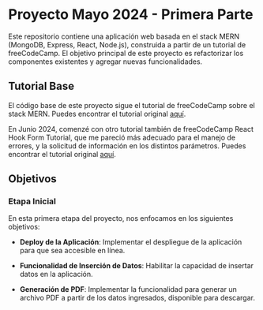 # Proyecto Mayo 2024 - Primera Parte

Este repositorio contiene una aplicación web basada en el stack MERN (MongoDB, Express, React, Node.js), construida a partir de un tutorial de freeCodeCamp. El objetivo principal de este proyecto es refactorizar los componentes existentes y agregar nuevas funcionalidades.

## Tutorial Base

El código base de este proyecto sigue el tutorial de freeCodeCamp sobre el stack MERN. Puedes encontrar el tutorial original [aquí](https://www.youtube.com/watch?v=-42K44A1oMA).

En Junio 2024, comenzé con otro tutorial también de freeCodeCamp React Hook Form Tutorial, que me pareció más adecuado para el manejo de errores, y la solicitud de información en los distintos parámetros. Puedes encontrar el tutorial original [aquí](https://www.youtube.com/watch?v=JyeWoqWsQFo&t=5242s).

## Objetivos

### Etapa Inicial

En esta primera etapa del proyecto, nos enfocamos en los siguientes objetivos:

- **Deploy de la Aplicación**: Implementar el despliegue de la aplicación para que sea accesible en línea.
- **Funcionalidad de Inserción de Datos**: Habilitar la capacidad de insertar datos en la aplicación.

- **Generación de PDF**: Implementar la funcionalidad para generar un archivo PDF a partir de los datos ingresados, disponible para descargar.
